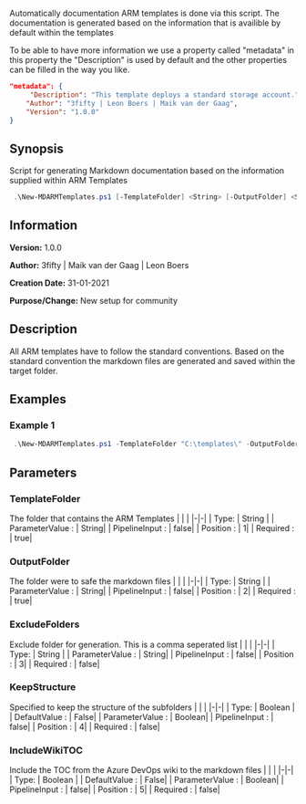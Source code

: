 Automatically documentation ARM templates is done via this script. The documentation is generated based on the information that is availible by default within the templates

To be able to have more information we use a property called "metadata" in this property the "Description" is used by default and the other properties can be filled in the way you like.

```json
"metadata": {
     "Description": "This template deploys a standard storage account.",
    "Author": "3fifty | Leon Boers | Maik van der Gaag",
    "Version": "1.0.0"
}
```

## Synopsis
Script for generating Markdown documentation based on the information supplied within ARM Templates


```PowerShell
 .\New-MDARMTemplates.ps1 [-TemplateFolder] <String> [-OutputFolder] <String> [[-ExcludeFolders] <String>] [[-KeepStructure] <Boolean>] [[-IncludeWikiTOC] <Boolean>] [<CommonParameters>]
```


## Information
**Version:**         1.0.0

**Author:**          3fifty | Maik van der Gaag | Leon Boers

**Creation Date:**   31-01-2021

**Purpose/Change:**  New setup for community


## Description
All ARM templates have to follow the standard conventions. Based on the standard convention the markdown files are generated and saved within the target folder.


## Examples


###  Example 1
```PowerShell
 .\New-MDARMTemplates.ps1 -TemplateFolder "C:\templates\" -OutputFolder "C:\markdown\" -KeepStructure $true
```
## Parameters
### TemplateFolder
The folder that contains the ARM Templates
| | |
|-|-|
| Type: | String |
| ParameterValue : | String|
| PipelineInput : | false|
| Position : | 1|
| Required : | true|


### OutputFolder
The folder were to safe the markdown files
| | |
|-|-|
| Type: | String |
| ParameterValue : | String|
| PipelineInput : | false|
| Position : | 2|
| Required : | true|


### ExcludeFolders
Exclude folder for generation. This is a comma seperated list
| | |
|-|-|
| Type: | String |
| ParameterValue : | String|
| PipelineInput : | false|
| Position : | 3|
| Required : | false|


### KeepStructure
Specified to keep the structure of the subfolders
| | |
|-|-|
| Type: | Boolean |
| DefaultValue : | False|
| ParameterValue : | Boolean|
| PipelineInput : | false|
| Position : | 4|
| Required : | false|


### IncludeWikiTOC
Include the TOC from the Azure DevOps wiki to the markdown files
| | |
|-|-|
| Type: | Boolean |
| DefaultValue : | False|
| ParameterValue : | Boolean|
| PipelineInput : | false|
| Position : | 5|
| Required : | false|


